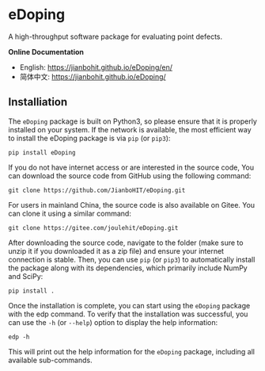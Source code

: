 # eDoping

A high-throughput software package for evaluating point defects.

**Online Documentation**
- English: https://jianbohit.github.io/eDoping/en/
- 简体中文: https://jianbohit.github.io/eDoping/

## Installiation

The `eDoping` package is built on Python3, so please ensure that it is 
properly installed on your system. If the network is available, 
the most efficient way to install the eDoping package is via 
`pip` (or `pip3`):

```
pip install eDoping
```

If you do not have internet access or are interested in the source code,
You can download the source code from GitHub using the following command:

```
git clone https://github.com/JianboHIT/eDoping.git
```

For users in mainland China, the source code is also available on Gitee. 
You can clone it using a similar command:

```
git clone https://gitee.com/joulehit/eDoping.git
```

After downloading the source code, navigate to the folder (make sure to 
unzip it if you downloaded it as a zip file) and ensure your internet 
connection is stable. Then, you can use `pip` (or `pip3`) to automatically 
install the package along with its dependencies, which primarily include 
NumPy and SciPy:

```
pip install .
```

Once the installation is complete, you can start using the `eDoping` package 
with the edp command. To verify that the installation was successful, 
you can use the `-h` (or `--help`) option to display the help information:

```
edp -h
```

This will print out the help information for the `eDoping` package, including 
all available sub-commands.
